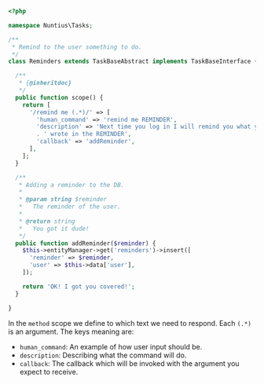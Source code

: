 ```php
<?php

namespace Nuntius\Tasks;

/**
 * Remind to the user something to do.
 */
class Reminders extends TaskBaseAbstract implements TaskBaseInterface {

  /**
   * {@inheritdoc}
   */
  public function scope() {
    return [
      '/remind me (.*)/' => [
        'human_command' => 'remind me REMINDER',
        'description' => 'Next time you log in I will remind you what you '
        . ' wrote in the REMINDER',
        'callback' => 'addReminder',
      ],
    ];
  }

  /**
   * Adding a reminder to the DB.
   *
   * @param string $reminder
   *   The reminder of the user.
   *
   * @return string
   *   You got it dude!
   */
  public function addReminder($reminder) {
    $this->entityManager->get('reminders')->insert([
      'reminder' => $reminder,
      'user' => $this->data['user'],
    ]);

    return 'OK! I got you covered!';
  }

}
```
In the `method` scope we define to which text we need to respond. Each `(.*)` is
an argument. The keys meaning are:
  * `human_command`: An example of how user input should be.
  * `description`: Describing what the command will do.
  * `callback`: The callback which will be invoked with the argument you expect
  to receive.

